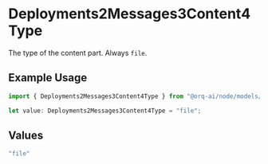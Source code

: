 # Deployments2Messages3Content4Type

The type of the content part. Always `file`.

## Example Usage

```typescript
import { Deployments2Messages3Content4Type } from "@orq-ai/node/models/components";

let value: Deployments2Messages3Content4Type = "file";
```

## Values

```typescript
"file"
```